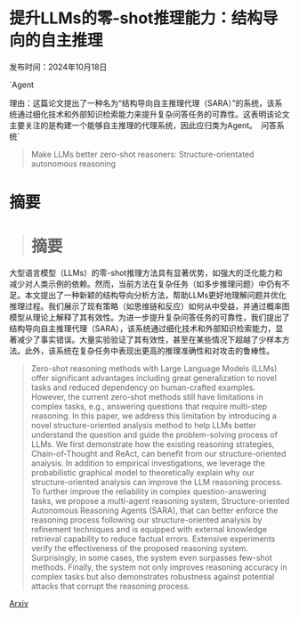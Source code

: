 # 提升LLMs的零-shot推理能力：结构导向的自主推理

发布时间：2024年10月18日

`Agent

理由：这篇论文提出了一种名为“结构导向自主推理代理（SARA）”的系统，该系统通过细化技术和外部知识检索能力来提升复杂问答任务的可靠性。这表明该论文主要关注的是构建一个能够自主推理的代理系统，因此应归类为Agent。` `问答系统`

> Make LLMs better zero-shot reasoners: Structure-orientated autonomous reasoning

# 摘要

> # 摘要
大型语言模型（LLMs）的零-shot推理方法具有显著优势，如强大的泛化能力和减少对人类示例的依赖。然而，当前方法在复杂任务（如多步推理问题）中仍有不足。本文提出了一种新颖的结构导向分析方法，帮助LLMs更好地理解问题并优化推理过程。我们展示了现有策略（如思维链和反应）如何从中受益，并通过概率图模型从理论上解释了其有效性。为进一步提升复杂问答任务的可靠性，我们提出了结构导向自主推理代理（SARA），该系统通过细化技术和外部知识检索能力，显著减少了事实错误。大量实验验证了其有效性，甚至在某些情况下超越了少样本方法。此外，该系统在复杂任务中表现出更高的推理准确性和对攻击的鲁棒性。

> Zero-shot reasoning methods with Large Language Models (LLMs) offer significant advantages including great generalization to novel tasks and reduced dependency on human-crafted examples. However, the current zero-shot methods still have limitations in complex tasks, e.g., answering questions that require multi-step reasoning. In this paper, we address this limitation by introducing a novel structure-oriented analysis method to help LLMs better understand the question and guide the problem-solving process of LLMs. We first demonstrate how the existing reasoning strategies, Chain-of-Thought and ReAct, can benefit from our structure-oriented analysis. In addition to empirical investigations, we leverage the probabilistic graphical model to theoretically explain why our structure-oriented analysis can improve the LLM reasoning process. To further improve the reliability in complex question-answering tasks, we propose a multi-agent reasoning system, Structure-oriented Autonomous Reasoning Agents (SARA), that can better enforce the reasoning process following our structure-oriented analysis by refinement techniques and is equipped with external knowledge retrieval capability to reduce factual errors. Extensive experiments verify the effectiveness of the proposed reasoning system. Surprisingly, in some cases, the system even surpasses few-shot methods. Finally, the system not only improves reasoning accuracy in complex tasks but also demonstrates robustness against potential attacks that corrupt the reasoning process.

[Arxiv](https://arxiv.org/abs/2410.19000)